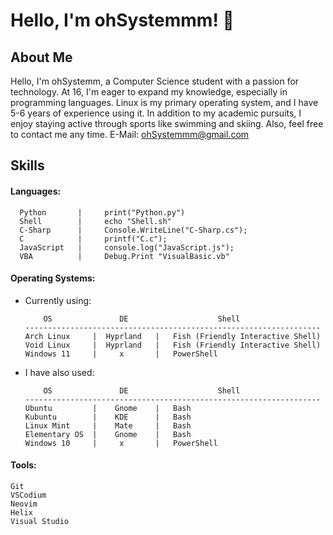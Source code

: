 # Hello, I'm ohSystemmm! 👋


## About Me
Hello, 
I'm ohSystemm, a Computer Science student with a passion for technology. At 16, I'm eager to expand my knowledge, especially in programming languages. Linux is my primary operating system, and I have 5-6 years of experience using it. In addition to my academic pursuits, I enjoy staying active through sports like swimming and skiing. Also, feel free to contact me any time. 
E-Mail: ohSystemmm@gmail.com

## Skills
#### Languages:
```
  Python       |     print("Python.py")
  Shell        |     echo "Shell.sh"
  C-Sharp      |     Console.WriteLine("C-Sharp.cs");
  C            |     printf("C.c");
  JavaScript   |     console.log("JavaScript.js");
  VBA          |     Debug.Print "VisualBasic.vb"
```

#### Operating Systems:
- Currently using:
  ``` 
      OS               DE                    Shell
  ------------------------------------------------------------------
  Arch Linux     |  Hyprland   |   Fish (Friendly Interactive Shell)
  Void Linux     |  Hyprland   |   Fish (Friendly Interactive Shell)
  Windows 11     |     x       |   PowerShell
  ```
- I have also used:
  ``` 
      OS               DE                    Shell
  ------------------------------------------------------------------
  Ubuntu         |    Gnome    |   Bash
  Kubuntu        |    KDE      |   Bash
  Linux Mint     |    Mate     |   Bash
  Elementary OS  |    Gnome    |   Bash
  Windows 10     |     x       |   PowerShell
  ``` 

#### Tools:
  ``` 
  Git
  VSCodium
  Neovim
  Helix
  Visual Studio
  ``` 
